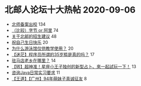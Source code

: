 # 北邮人论坛十大热帖 2020-09-06

- [北师备案出校](https://bbs.byr.cn/article/Talking/6220006) 134
- [（比较）字节 or 阿里](https://bbs.byr.cn/article/Job/2100517) 74
- [关于北邮的招生建议](https://bbs.byr.cn/article/Picture/3261804) 48
- [祝自己生日快乐](https://bbs.byr.cn/article/Feeling/3154514) 20
- [为什么游泳馆仅供教学使用？](https://bbs.byr.cn/article/Swim/127831) 20
- [【迷茫】程序员所谓的35岁槛是真的吗？](https://bbs.byr.cn/article/WorkLife/1148175) 17
- [驻马店老乡在哪里？](https://bbs.byr.cn/article/Henan/389215) 14
- [【转】超神准！星座小王子独创的新型占卜、來一起試玩一下！](https://bbs.byr.cn/article/Constellations/326533) 13
- [咨询Java日常实习要求](https://bbs.byr.cn/article/Java/64390) 11
- [【王道】【广州】94年萌妹子真诚征友](https://bbs.byr.cn/article/Friends/1970539) 8


